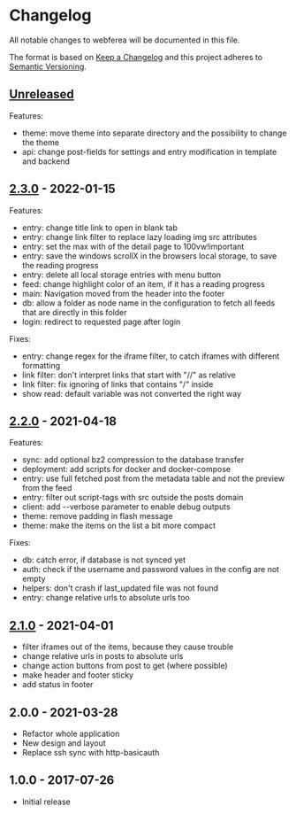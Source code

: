 # Changelog
All notable changes to webferea will be documented in this file.

The format is based on [Keep a Changelog](http://keepachangelog.com/en/1.0.0/)
and this project adheres to [Semantic Versioning](http://semver.org/spec/v2.0.0.html).

## [Unreleased]

Features:

- theme: move theme into separate directory and the possibility to change the theme
- api: change post-fields for settings and entry modification in template and backend

## [2.3.0] - 2022-01-15

Features:

- entry: change title link to open in blank tab
- entry: change link filter to replace lazy loading img src attributes
- entry: set the max with of the detail page to 100vw!important
- entry: save the windows scrollX in the browsers local storage, to save the reading progress
- entry: delete all local storage entries with menu button
- feed: change highlight color of an item, if it has a reading progress
- main: Navigation moved from the header into the footer
- db: allow a folder as node name in the configuration to fetch all feeds that are directly in this folder
- login: redirect to requested page after login

Fixes:

- entry: change regex for the iframe filter, to catch iframes with different formatting
- link filter: don't interpret links that start with "//" as relative
- link filter: fix ignoring of links that contains "/" inside
- show read: default variable was not converted the right way


## [2.2.0] - 2021-04-18

Features:

- sync: add optional bz2 compression to the database transfer
- deployment: add scripts for docker and docker-compose
- entry: use full fetched post from the metadata table and not the preview from the feed
- entry: filter out script-tags with src outside the posts domain
- client: add --verbose parameter to enable debug outputs
- theme: remove padding in flash message
- theme: make the items on the list a bit more compact

Fixes:

- db: catch error, if database is not synced yet
- auth: check if the username and password values in the config are not empty
- helpers: don't crash if last_updated file was not found
- entry: change relative urls to absolute urls too


## [2.1.0] - 2021-04-01

- filter iframes out of the items, because they cause trouble
- change relative urls in posts to absolute urls
- change action buttons from post to get (where possible)
- make header and footer sticky
- add status in footer

## 2.0.0 - 2021-03-28

- Refactor whole application
- New design and layout
- Replace ssh sync with http-basicauth

## 1.0.0 - 2017-07-26

- Initial release

[Unreleased]: https://github.com/CydNoxzed/webferea2/compare/2.3.0...HEAD
[2.3.0]: https://github.com/CydNoxzed/webferea2/compare/2.2.0...2.3.0
[2.2.0]: https://github.com/CydNoxzed/webferea2/compare/2.1.0...2.2.0
[2.1.0]: https://github.com/CydNoxzed/webferea2/compare/2.0.0...2.1.0
